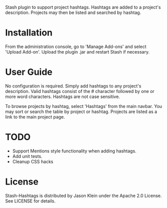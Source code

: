 Stash plugin to support project hashtags. Hashtags are added to a project's
description. Projects may then be listed and searched by hashtag.

# Installation

From the administration console, go to 'Manage Add-ons' and select 'Upload
Add-on'. Upload the plugin .jar and restart Stash if necessary.

# User Guide

No configuration is required. Simply add hashtags to any project's description.
Valid hashtags consist of the # character followed by one or more word
characters. Hashtags are not case sensitive.

To browse projects by hashtag, select 'Hashtags' from the main navbar. You may
sort or search the table by project or hashtag. Projects are listed as a link
to the main project page.

# TODO

* Support Mentions style functionality when adding hashtags.
* Add unit tests.
* Cleanup CSS hacks

# License

Stash-Hashtags is distributed by Jason Klein under the Apache 2.0 License. See
LICENSE for details.
